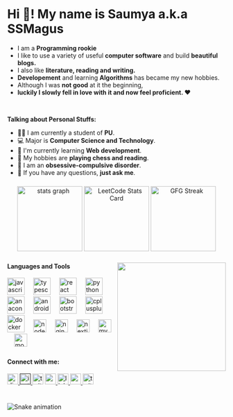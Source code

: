 <h1 align="left">Hi 👋! My name is Saumya a.k.a <strong>SSMagus</strong></h1>



- I am a **Programming rookie**
- I like to use a variety of useful **computer software** and build  **beautiful blogs.**
- I also like **literature, reading and writing.** 
- **Developement** and learning **Algorithms** has became my new hobbies.
- Although I was **not good** at it the beginning,
- **luckily I slowly fell in love with it and now feel proficient. ❤️**

<br>

**Talking about Personal Stuffs:**

- 👨‍🏛 I am currently a student of **PU**.
- 💻 Major is **Computer Science and Technology**.
- 🌱 I'm currently learning **Web development**. 
- 🤔 My hobbies are **playing chess and reading**.
- 💼 I am an **obsessive-compulsive disorder**.
- 💬 If you have any questions, **just ask me**.



###

<div align="center">
  <img src="https://github-readme-stats.vercel.app/api?username=SSmagus&hide_title=false&hide_rank=false&show_icons=true&include_all_commits=true&count_private=true&disable_animations=false&theme=dracula&locale=en&hide_border=false" height="150" alt="stats graph"  />
  <img src="https://leetcard.jacoblin.cool/GitClown?theme=dark&font=Karma&ext=contest" alt="LeetCode Stats Card" height="150"/>
  <img src="https://gfg-streak.rahuldkjain.com/?user=your_gfg_username" alt="GFG Streak" height="150"/>



</div>

###

<img align="right" height="250" src="https://media.tenor.com/5bv_BndNtRQAAAAi/endingbrowsing.gif"  />

###
<h4>Languages and Tools</h4>
<div align="left">
  <img src="https://cdn.jsdelivr.net/gh/devicons/devicon/icons/javascript/javascript-original.svg" height="40" alt="javascript logo"  />
  <img width="12" />
  <img src="https://cdn.jsdelivr.net/gh/devicons/devicon/icons/typescript/typescript-original.svg" height="40" alt="typescript logo"  />
  <img width="12" />
  <img src="https://cdn.jsdelivr.net/gh/devicons/devicon/icons/react/react-original.svg" height="40" alt="react logo"  />
  <img width="12" />
  <img src="https://cdn.jsdelivr.net/gh/devicons/devicon/icons/python/python-original.svg" height="40" alt="python logo"  />
  <img width="12" />
  <img src="https://cdn.jsdelivr.net/gh/devicons/devicon/icons/anaconda/anaconda-original.svg" height="40" alt="anaconda logo"  />
  <img width="12" />
  <img src="https://cdn.jsdelivr.net/gh/devicons/devicon/icons/android/android-original.svg" height="40" alt="android logo"  />
  <img width="12" />
  <img src="https://cdn.jsdelivr.net/gh/devicons/devicon/icons/bootstrap/bootstrap-original.svg" height="40" alt="bootstrap logo"  />
  <img width="12" />
  <img src="https://cdn.jsdelivr.net/gh/devicons/devicon/icons/cplusplus/cplusplus-original.svg" height="40" alt="cplusplus logo"  />
  <img width="12" />
  <img src="https://cdn.jsdelivr.net/gh/devicons/devicon/icons/docker/docker-original.svg" height="40" alt="docker logo"  />
  <img width="12" />
  <img src="https://cdn.jsdelivr.net/gh/devicons/devicon/icons/nodejs/nodejs-original.svg" height="30" alt="nodejs logo"  />
  <img width="12" />
  <img src="https://cdn.jsdelivr.net/gh/devicons/devicon/icons/nginx/nginx-original.svg" height="30" alt="nginx logo"  />
  <img width="12" />
  <img src="https://cdn.jsdelivr.net/gh/devicons/devicon/icons/nextjs/nextjs-original.svg" height="30" alt="nextjs logo"  />
  <img width="12" />
  <img src="https://cdn.jsdelivr.net/gh/devicons/devicon/icons/mysql/mysql-original.svg" height="30" alt="mysql logo"  />
  <img width="12" />
  <img src="https://cdn.jsdelivr.net/gh/devicons/devicon/icons/mongodb/mongodb-original.svg" height="30" alt="mongodb logo"  />
</div>

###
<h4>Connect with me:</h4>
<div align="left">
<a href="https://discord.gg/jg4WbXfdpJ">
<img src="https://img.shields.io/static/v1?message=Discord&logo=discord&label=&color=7289DA&logoColor=white&labelColor=&style=for-the-badge" height="25" alt="discord logo"  />
</a>
<a href="">
  <img src="https://img.shields.io/static/v1?message=Instagram&logo=instagram&label=&color=E4405F&logoColor=white&labelColor=&style=for-the-badge" height="25" alt="instagram logo"  />
</a>
  <img src="https://img.shields.io/static/v1?message=Twitch&logo=twitch&label=&color=9146FF&logoColor=white&labelColor=&style=for-the-badge" height="25" alt="twitch logo"  />
<a href="https://mail.google.com/mail/?view=cm&fs=1&to=2023btechaidssaumya14481@poornima.edu.in">
  <img src="https://img.shields.io/static/v1?message=Gmail&logo=gmail&label=&color=D14836&logoColor=white&labelColor=&style=for-the-badge" height="25" alt="gmail logo"  />
</a>
<a href="https://www.linkedin.com/in/saumya-dhakad-021937290/">
  <img src="https://img.shields.io/static/v1?message=LinkedIn&logo=linkedin&label=&color=0077B5&logoColor=white&labelColor=&style=for-the-badge" height="25" alt="linkedin logo"  />
</a>
<a href="https://paypal.me/magic100x?country.x=IN&locale.x=en_GB">
  <img src="https://img.shields.io/static/v1?message=PayPal&logo=paypal&label=&color=00457C&logoColor=white&labelColor=&style=for-the-badge" height="25" alt="paypal logo"  />
</a>
  <img src="https://img.shields.io/static/v1?message=Twitter&logo=twitter&label=&color=1DA1F2&logoColor=white&labelColor=&style=for-the-badge" height="25" alt="twitter logo"  />
</div>

###

<br clear="both">

<img align="center" src="https://raw.githubusercontent.com/SSmagus/SSmagus/output/snake.svg" alt="Snake animation" />

###
